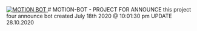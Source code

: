 
<a href="https://top.gg/bot/734167995517108295">
    <img src="https://top.gg/api/widget/734167995517108295.svg" alt="MOTION BOT" />
</a>
# MOTION-BOT - PROJECT FOR ANNOUNCE
this project four announce bot created July 18th 2020 @ 10:01:30 pm
UPDATE 28.10.2020
